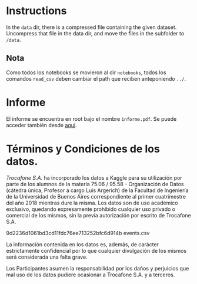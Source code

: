 # Instructions
In the `data` dir, there is a compressed file containing the given dataset. Uncompress that file in the data dir, and move the files in the subfolder to `/data`.  
## Nota
Como todos los notebooks se movieron al dir `notebooks`, todos los comandos `read_csv` deben cambiar el path que reciben anteponiendo `../`.

# Informe
El informe se encuentra en root bajo el nombre `informe.pdf`. Se puede acceder también desde [aquí](informe.pdf).

# Términos y Condiciones de los datos.

*Trocafone S.A.* ha incorporado los datos a Kaggle para su utilización por parte de los alumnos de la materia 75.06 / 95.58 - Organización de Datos (cátedra única, Profesor a cargo Luis Argerich) de la Facultad de Ingeniería de la Universidad de Buenos Aires correspondiente al primer cuatrimestre del año 2018 mientras dure la misma. Los datos son de uso académico exclusivo, quedando expresamente prohibido cualquier uso privado o comercial de los mismos, sin la previa autorización por escrito de Trocafone S.A.

9d2236d1061bd3cd11fdc76ee713252bfc6d914b  events.csv

La información contenida en los datos es, además, de carácter estrictamente confidencial por lo que cualquier divulgación de los mismos será considerada una falta grave.

Los Participantes asumen la responsabilidad por los daños y perjuicios que mal uso de los datos pudiere ocasionar a Trocafone S.A. y a terceros.
